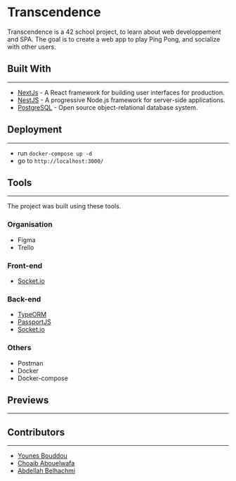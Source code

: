 # Transcendence

Transcendence is a 42 school project, to learn about web developpement and SPA.
The goal is to create a web app to play Ping Pong, and socialize with other users.

## Built With

---

- [NextJs](https://nextjs.org/) - A React framework for building user interfaces for production.
- [NestJS](https://nestjs.com/) - A progressive Node.js framework for server-side applications.
- [PostgreSQL](https://www.postgresql.org/) - Open source object-relational database system.

## Deployment

---

- run `docker-compose up -d`
- go to `http://localhost:3000/`

## Tools

---

The project was built using these tools.

### Organisation

- Figma
- Trello

### Front-end

- [Socket.io](https://socket.io/)

### Back-end

- [TypeORM](https://typeorm.io/)
- [PassportJS](https://www.passportjs.org/)
- [Socket.io](https://socket.io/)

### Others

- Postman
- Docker
- Docker-compose

## Previews

---

## Contributors

---

- [Younes Bouddou](https://github.com/Conanyedo)
- [Choaib Abouelwafa](https://github.com/cabouelw)
- [Abdellah Belhachmi](https://github.com/0xOd3n)
